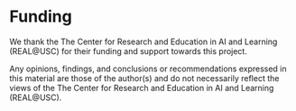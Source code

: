 # Funding

We thank the The Center for Research and Education in AI and Learning (REAL@USC) for their funding and support towards this project.

Any opinions, findings, and conclusions or recommendations expressed in this material are those of the author(s) and do not necessarily reflect the views of the The Center for Research and Education in AI and Learning (REAL@USC).